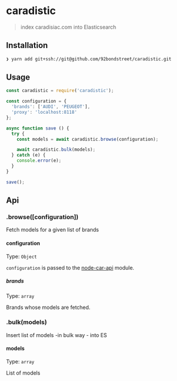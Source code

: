 # caradistic

> index caradisiac.com into Elasticsearch

## Installation

```sh
❯ yarn add git+ssh://git@github.com/92bondstreet/caradistic.git
```

## Usage

```js
const caradistic = require('caradistic');

const configuration = {
  'brands': ['AUDI', 'PEUGEOT'],
  'proxy': 'localhost:8118'
};

async function save () {
  try {
    const models = await caradistic.browse(configuration);

    await caradistic.bulk(models);
  } catch (e) {
    console.error(e);
  }
}

save();
```

## Api

### .browse([configuration])

Fetch models for a given list of brands

#### configuration

Type: `Object`

`configuration` is passed to the [node-car-api](https://github.com/92bondstreet/node-car-api#api) module.

##### brands

Type: `array`<br>

Brands whose models are fetched.

### .bulk(models)

Insert list of models -in bulk way - into ES  

#### models

Type: `array`

List of models
